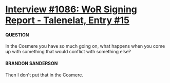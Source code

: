 # [Interview #1086: WoR Signing Report - Talenelat, Entry #15](https://www.theoryland.com/intvmain.php?i=1086#15)

#### QUESTION

In the Cosmere you have so much going on, what happens when you come up with something that would conflict with something else?

#### BRANDON SANDERSON

Then I don't put that in the Cosmere.

